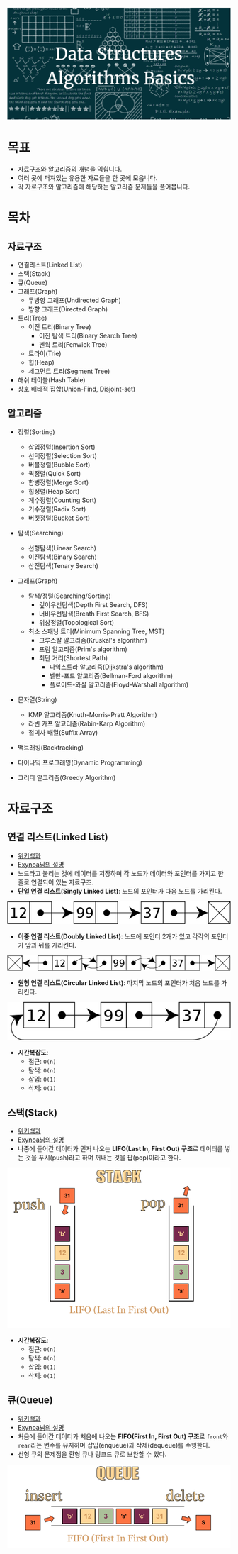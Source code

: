 ![인트로이미지](./images/intro.png)



# 목표

* 자료구조와 알고리즘의 개념을 익힙니다.
* 여러 곳에 퍼져있는 유용한 자료들을 한 곳에 모읍니다.
* 각 자료구조와 알고리즘에 해당하는 알고리즘 문제들을 풀어봅니다.



# 목차

## 자료구조

* 연결리스트(Linked List)
* 스택(Stack)
* 큐(Queue)
* 그래프(Graph)
  * 무방향 그래프(Undirected Graph)
  * 방향 그래프(Directed Graph)
* 트리(Tree)
  * 이진 트리(Binary Tree)
    * 이진 탐색 트리(Binary Search Tree)
    * 펜윅 트리(Fenwick Tree)
  * 트라이(Trie)
  * 힙(Heap)
  * 세그먼트 트리(Segment Tree)
* 해쉬 테이블(Hash Table)
* 상호 배타적 집합(Union-Find, Disjoint-set)

## 알고리즘

* 정렬(Sorting)

  * 삽입정렬(Insertion Sort)
  * 선택정렬(Selection Sort)
  * 버블정렬(Bubble Sort)
  * 퀵정렬(Quick Sort)
  * 합병정렬(Merge Sort)
  * 힙정렬(Heap Sort)
  * 계수정렬(Counting Sort)
  * 기수정렬(Radix Sort)
  * 버킷정렬(Bucket Sort)
* 탐색(Searching)

  * 선형탐색(Linear Search)
  * 이진탐색(Binary Search)
  * 삼진탐색(Tenary Search)
* 그래프(Graph)
  * 탐색/정렬(Searching/Sorting)
    * 깊이우선탐색(Depth First Search, DFS)
    * 너비우선탐색(Breath First Search, BFS)
    * 위상정렬(Topological Sort)
  * 최소 스패닝 트리(Minimum Spanning Tree, MST)
      * 크루스칼 알고리즘(Kruskal's algorithm)
      * 프림 알고리즘(Prim's algorithm)
    * 최단 거리(Shortest Path)
        * 다익스트라 알고리즘(Dijkstra's algorithm)
        * 벨만-포드 알고리즘(Bellman-Ford algorithm)
        * 플로이드-와샬 알고리즘(Floyd-Warshall algorithm)
* 문자열(String)
  * KMP 알고리즘(Knuth-Morris-Pratt Algorithm)
  * 라빈 카프 알고리즘(Rabin-Karp Algorithm)
  * 접미사 배열(Suffix Array)
* 백트래킹(Backtracking)
* 다이나믹 프로그래밍(Dynamic Programming)
* 그리디 알고리즘(Greedy Algorithm)



# 자료구조

## 연결 리스트(Linked List)

* [위키백과](https://ko.wikipedia.org/wiki/%EC%97%B0%EA%B2%B0_%EB%A6%AC%EC%8A%A4%ED%8A%B8)
* [Exynoa님의 설명](http://blog.eairship.kr/206?category=431859)
* 노드라고 불리는 것에 데이터를 저장하며 각 노드가 데이터와 포인터를 가지고 한 줄로 연결되어 있는 자료구조.
* **단일 연결 리스트(Singly Linked List)**: 노드의 포인터가 다음 노드를 가리킨다.

![단일 연결 리스트](./images/singly-linked-list.png)



* **이중 연결 리스트(Doubly Linked List)**: 노드에 포인터 2개가 있고 각각의 포인터가 앞과 뒤를 가리킨다.

![이중 연결 리스트](./images/doubly-linked-list.png)



* **원형 연결 리스트(Circular Linked List)**: 마지막 노드의 포인터가 처음 노드를 가리킨다.

![원형 연결 리스트](./images/circular-linked-list.png)

* **시간복잡도**:
  * 접근: `O(n)`
  * 탐색: `O(n)`
  * 삽입: `O(1)`
  * 삭제: `O(1)`



## 스택(Stack)

* [위키백과](https://ko.wikipedia.org/wiki/%EC%8A%A4%ED%83%9D)
* [Exynoa님의 설명](http://blog.eairship.kr/210?category=431859)
* 나중에 들어간 데이터가 먼저 나오는 **LIFO(Last In, First Out) 구조**로 데이터를 넣는 것을 푸시(push)라고 하며 꺼내는 것을 팝(pop)이라고 한다.

![스택](./images/stack.png)

* **시간복잡도**:
  * 접근: `O(n)`
  * 탐색: `O(n)`
  * 삽입: `O(1)`
  * 삭제: `O(1)`



## 큐(Queue)

* [위키백과](https://ko.wikipedia.org/wiki/%ED%81%90_(%EC%9E%90%EB%A3%8C_%EA%B5%AC%EC%A1%B0))
* [Exynoa님의 설명](http://blog.eairship.kr/213)
* 처음에 들어간 데이터가 처음에 나오는 **FIFO(First In, First Out) 구조**로 `front`와 `rear`라는 변수를 유지하며 삽입(enqueue)과 삭제(dequeue)를 수행한다.
* 선형 큐의 문제점을 환형 큐나 링크드 큐로 보완할 수 있다.

![큐](./images/queue.png)